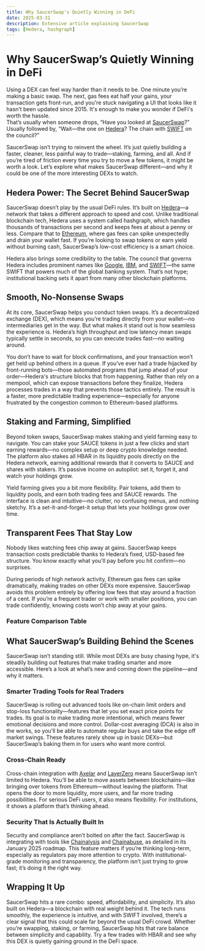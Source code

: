 ```yaml
---
title: Why SaucerSwap's Quietly Winning in DeFi
date: 2025-03-31
description: Extensive article explaining SaucerSwap
tags: [Hedera, hashgraph]
---
```


# Why SaucerSwap’s Quietly Winning in DeFi

Using a DEX can feel way harder than it needs to be. One minute you’re making a basic swap. The next, gas fees eat half your gains, your transaction gets front-run, and you're stuck navigating a UI that looks like it hasn’t been updated since 2015. It's enough to make you wonder if DeFi's worth the hassle.  
That’s usually when someone drops, “Have you looked at [SaucerSwap](https://www.saucerswap.finance/)?” Usually followed by, “Wait—the one on [Hedera](https://hedera.com/)? The chain with [SWIFT](https://www.swift.com/) on the council?”

SaucerSwap isn’t trying to reinvent the wheel. It’s just quietly building a faster, cleaner, less painful way to trade—staking, farming, and all. And if you’re tired of friction every time you try to move a few tokens, it might be worth a look. Let’s explore what makes SaucerSwap different—and why it could be one of the more interesting DEXs to watch.


## Hedera Power: The Secret Behind SaucerSwap

SaucerSwap doesn’t play by the usual DeFi rules. It’s built on [Hedera](https://hedera.com/)—a network that takes a different approach to speed and cost. Unlike traditional blockchain tech, Hedera uses a system called hashgraph, which handles thousands of transactions per second and keeps fees at about a penny or less. Compare that to [Ethereum](https://ethereum.org/), where gas fees can spike unexpectedly and drain your wallet fast. If you’re looking to swap tokens or earn yield without burning cash, SaucerSwap’s low-cost efficiency is a smart choice.

Hedera also brings some credibility to the table. The council that governs Hedera includes prominent names like [Google](https://www.google.com/), [IBM](https://www.ibm.com/), and [SWIFT](https://www.swift.com/)—the same SWIFT that powers much of the global banking system. That’s not hype; institutional backing sets it apart from many other blockchain platforms.


## Smooth, No-Nonsense Swaps

At its core, SaucerSwap helps you conduct token swaps. It’s a decentralized exchange (DEX), which means you’re trading directly from your wallet—no intermediaries get in the way. But what makes it stand out is how seamless the experience is. Hedera’s high throughput and low latency mean swaps typically settle in seconds, so you can execute trades fast—no waiting around.

You don’t have to wait for block confirmations, and your transaction won’t get held up behind others in a queue. If you’ve ever had a trade hijacked by front-running bots—those automated programs that jump ahead of your order—Hedera's structure blocks that from happening. Rather than rely on a mempool, which can expose transactions before they finalize, Hedera processes trades in a way that prevents those tactics entirely. The result is a faster, more predictable trading experience—especially for anyone frustrated by the congestion common to Ethereum-based platforms.


## Staking and Farming, Simplified

Beyond token swaps, SaucerSwap makes staking and yield farming easy to navigate. You can stake your SAUCE tokens in just a few clicks and start earning rewards—no complex setup or deep crypto knowledge needed. The platform also stakes all HBAR in its liquidity pools directly on the Hedera network, earning additional rewards that it converts to SAUCE and shares with stakers. It’s passive income on autopilot: set it, forget it, and watch your holdings grow.

Yield farming gives you a bit more flexibility. Pair tokens, add them to liquidity pools, and earn both trading fees and SAUCE rewards. The interface is clean and intuitive—no clutter, no confusing menus, and nothing sketchy. It’s a set-it-and-forget-it setup that lets your holdings grow over time.


## Transparent Fees That Stay Low

Nobody likes watching fees chip away at gains. SaucerSwap keeps transaction costs predictable thanks to Hedera’s fixed, USD-based fee structure. You know exactly what you’ll pay before you hit confirm—no surprises. 

During periods of high network activity, Ethereum gas fees can spike dramatically, making trades on other DEXs more expensive. SaucerSwap avoids this problem entirely by offering low fees that stay around a fraction of a cent. If you’re a frequent trader or work with smaller positions, you can trade confidently, knowing costs won’t chip away at your gains.

### Feature Comparison Table


## What SaucerSwap’s Building Behind the Scenes

SaucerSwap isn’t standing still. While most DEXs are busy chasing hype, it's steadily building out features that make trading smarter and more accessible. Here’s a look at what’s new and coming down the pipeline—and why it matters.

### Smarter Trading Tools for Real Traders

SaucerSwap is rolling out advanced tools like on-chain limit orders and stop-loss functionality—features that let you set exact price points for trades. Its goal is to make trading more intentional, which means fewer emotional decisions and more control. Dollar-cost averaging (DCA) is also in the works, so you’ll be able to automate regular buys and take the edge off market swings. These features rarely show up in basic DEXs—but SaucerSwap’s baking them in for users who want more control.

### Cross-Chain Ready

Cross-chain integration with [Axelar](https://axelar.network/) and [LayerZero](https://layerzero.network/) means SaucerSwap isn’t limited to Hedera. You’ll be able to move assets between blockchains—like bringing over tokens from Ethereum—without leaving the platform. That opens the door to more liquidity, more users, and far more trading possibilities. For serious DeFi users, it also means flexibility. For institutions, it shows a platform that’s thinking ahead.

### Security That Is Actually Built In

Security and compliance aren’t bolted on after the fact. SaucerSwap is integrating with tools like [Chainalysis](https://www.chainalysis.com/) and [Chainabuse](https://www.chainabuse.com/), as detailed in its January 2025 roadmap. This feature matters if you’re thinking long-term, especially as regulators pay more attention to crypto. With institutional-grade monitoring and transparency, the platform isn’t just trying to grow fast; it’s doing it the right way.

## Wrapping It Up

SaucerSwap hits a rare combo: speed, affordability, and simplicity. It’s also built on Hedera—a blockchain with real weight behind it. The tech runs smoothly, the experience is intuitive, and with SWIFT involved, there’s a clear signal that this could scale far beyond the usual DeFi crowd. Whether you’re swapping, staking, or farming, SaucerSwap hits that rare balance between simplicity and capability. Try a few trades with HBAR and see why this DEX is quietly gaining ground in the DeFi space.
